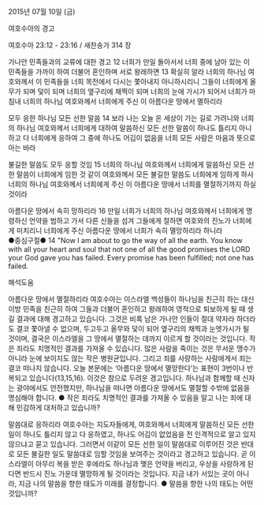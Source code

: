 2015년 07월 10일 (금)

여호수아의 경고



여호수아 23:12 - 23:16 / 새찬송가 314 장


가나안 민족들과의 교류에 대한 경고
12 너희가 만일 돌아서서 너희 중에 남아 있는 이 민족들을 가까이 하여 더불어 혼인하며 서로 왕래하면 13 확실히 알라 너희의 하나님 여호와께서 이 민족들을 너희 목전에서 다시는 쫓아내지 아니하시리니 그들이 너희에게 올무가 되며 덫이 되며 너희의 옆구리에 채찍이 되며 너희의 눈에 가시가 되어서 너희가 마침내 너희의 하나님 여호와께서 너희에게 주신 이 아름다운 땅에서 멸하리라 

모두 응한 하나님 모든 선한 말씀
14 보라 나는 오늘 온 세상이 가는 길로 가려니와 너희의 하나님 여호와께서 너희에게 대하여 말씀하신 모든 선한 말씀이 하나도 틀리지 아니하고 다 너희에게 응하여 그 중에 하나도 어김이 없음을 너희 모든 사람은 마음과 뜻으로 아는 바라 

불길한 말씀도 모두 응할 것임
15 너희의 하나님 여호와께서 너희에게 말씀하신 모든 선한 말씀이 너희에게 임한 것 같이 여호와께서 모든 불길한 말씀도 너희에게 임하게 하사 너희의 하나님 여호와께서 너희에게 주신 이 아름다운 땅에서 너희를 멸절하기까지 하실 것이라 

아름다운 땅에서 속히 망하리라
16 만일 너희가 너희의 하나님 여호와께서 너희에게 명령하신 언약을 범하고 가서 다른 신들을 섬겨 그들에게 절하면 여호와의 진노가 너희에게 미치리니 너희에게 주신 아름다운 땅에서 너희가 속히 멸망하리라 하니라  
●중심구절● 14 "Now I am about to go the way of all the earth. You know with all your heart and soul that not one of all the good promises the LORD your God gave you has failed. Every promise has been fulfilled; not one has failed.

해석도움




아름다운 땅에서 멸절하리라
여호수아는 이스라엘 백성들이 하나님을 친근히 하는 대신 이방 민족을 친근히 하여 그들과 더불어 혼인하고 왕래하여 영적으로 퇴보하게 될 때 생길 결과에 대해 경고하고 있습니다. 그것은 비록 남은 가나안 인들이 절대 약자라 하더라도 결코 쫓아낼 수 없으며, 두고두고 올무와 덫이 되어 옆구리의 채찍과 눈엣가시가 될 것이며, 결국은 이스라엘을 그 땅에서 멸절하는 데까지 이르게 할 것이라는 것입니다. 작은 죄라도 치명적인 결과를 가져올 수 있습니다. 많은 사람을 죽이는 것은 무서운 맹수가 아니라 눈에 보이지도 않는 작은 병원균입니다. 그리고 죄를 사랑하는 사람에게서 죄는 결코 떠나지 않습니다. 오늘 본문에는 ‘아름다운 땅에서 멸망한다’는 표현이 3번이나 반복되고 있습니다(13,15,16). 이것은 참으로 두려운 경고입니다. 하나님과 함께할 때 신자는 광야에서도 안전했지만, 하나님을 떠나면 아름다운 땅에서도 멸절할 수밖에 없음을 명심해야 합니다.
● 작은 죄라도 치명적인 결과를 가져올 수 있음을 알고 나는 죄에 대해 민감하게 대처하고 있습니까? 

말씀대로 응하리라
여호수아는 지도자들에게, 여호와께서 너희에게 말씀하신 모든 선한 일이 하나도 틀리지 않고 다 응하였고, 하나도 어김이 없었음을 전 인격적으로 알고 있지 않으냐고 묻고 있습니다. 그러면서 이같이 모든 선한 일이 말씀대로 이루어진 것은 반대로 모든 불길한 일도 말씀대로 임할 것임을 보여주는 것이라고 경고하고 있습니다. 곧 이스라엘이 아무리 복을 받은 후에라도 하나님과 맺은 언약을 버리고, 우상을 사랑하게 된다면 반드시 진노 가운데 멸망하게 될 것이라는 것입니다. 지금 내가 서있는 곳이 아니라, 지금 나의 말씀을 향한 태도가 미래를 결정합니다.
● 말씀을 향한 나의 태도는 어떤 것입니까?